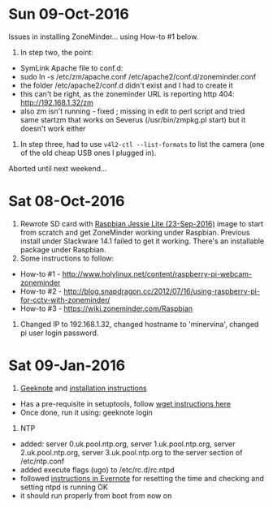 # Sun 09-Oct-2016
Issues in installing ZoneMinder... using How-to #1 below.

1. In step two, the point:
  - SymLink Apache file to conf.d:
  - sudo ln -s /etc/zm/apache.conf /etc/apache2/conf.d/zoneminder.conf
  - the folder /etc/apache2/conf.d didn't exist and I had to create it
  - this can't be right, as the zoneminder URL is reporting http 404: http://192.168.1.32/zm
  - also zm isn't running - fixed ; missing in edit to perl script and tried same startzm that works on Severus (/usr/bin/zmpkg.pl start) but it doesn't work either
1. In step three, had to use `v4l2-ctl --list-formats` to list the camera (one of the old cheap USB ones I plugged in).

Aborted until next weekend...

# Sat 08-Oct-2016
1. Rewrote SD card with [Raspbian Jessie Lite (23-Sep-2016)](https://www.raspberrypi.org/downloads/raspbian/) image to start from scratch and get ZoneMinder working under Raspbian.  Previous install under Slackware 14.1 failed to get it working.  There's an installable package under Raspbian.
1. Some instructions to follow:
  - How-to #1 - http://www.holylinux.net/content/raspberry-pi-webcam-zoneminder
  - How-to #2 - http://blog.snapdragon.cc/2012/07/16/using-raspberry-pi-for-cctv-with-zoneminder/
  - How-to #3 - https://wiki.zoneminder.com/Raspbian
1. Changed IP to 192.168.1.32, changed hostname to 'minervina', changed pi user login password.

# Sat 09-Jan-2016
1. [Geeknote](https://www.geeknote.me/) and [installation instructions](http://www.geeknote.me/install/)
  - Has a pre-requisite in setuptools, follow [wget instructions here](https://pypi.python.org/pypi/setuptools#unix-wget)
  - Once done, run it using: geeknote login
1. NTP
  - added: server 0.uk.pool.ntp.org, server 1.uk.pool.ntp.org, server 2.uk.pool.ntp.org, server 3.uk.pool.ntp.org to the server section of /etc/ntp.conf
  - added execute flags (ugo) to /etc/rc.d/rc.ntpd
  - followed [instructions in Evernote](https://www.evernote.com/Home.action#n=6fc67b2f-662e-40f2-8061-d78f40c2ebf7&ses=4&sh=2&sds=5&) for resetting the time and checking and setting ntpd is running OK
  - it should run properly from boot from now on
